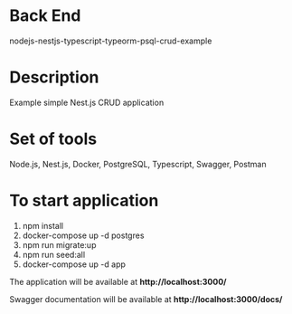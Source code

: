 # Back End
nodejs-nestjs-typescript-typeorm-psql-crud-example

# Description
Example simple Nest.js CRUD application

# Set of tools
Node.js, Nest.js, Docker, PostgreSQL, Typescript, Swagger, Postman

# To start application
1. npm install
2. docker-compose up -d postgres
3. npm run migrate:up
4. npm run seed:all
5. docker-compose up -d app

 The application will be available at <b>http://localhost:3000/</b>
 
 Swagger documentation will be available at <b>http://localhost:3000/docs/</b>
 
